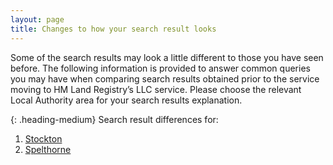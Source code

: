 ```yaml
---
layout: page
title: Changes to how your search result looks
--- 
```


Some of the search results may look a little different to those you have seen before. The following information is provided to answer common queries you may have when comparing search results obtained prior to the service moving to HM Land Registry’s LLC service. Please choose the relevant Local Authority area for your search results explanation.

{: .heading-medium}
Search result differences for:
<ol class='list list-bullet'>
    <li><a href='files/LA%20business%20rules/Stockton.docx' onclick='linkClicked("Stockton")'>Stockton</a></li>
    <li><a href='https://github.com/LandRegistry/local-land-charges/blob/master/files/LA%20business%20rules/Spelthorne.docx' onclick='linkClicked("Spelthorne")'>Spelthorne</a></li>
</ol>
